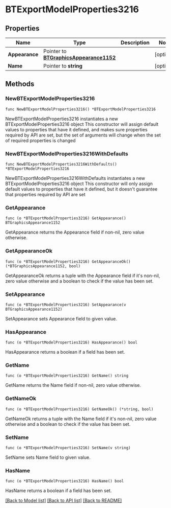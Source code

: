# BTExportModelProperties3216

## Properties

Name | Type | Description | Notes
------------ | ------------- | ------------- | -------------
**Appearance** | Pointer to [**BTGraphicsAppearance1152**](BTGraphicsAppearance1152.md) |  | [optional] 
**Name** | Pointer to **string** |  | [optional] 

## Methods

### NewBTExportModelProperties3216

`func NewBTExportModelProperties3216() *BTExportModelProperties3216`

NewBTExportModelProperties3216 instantiates a new BTExportModelProperties3216 object
This constructor will assign default values to properties that have it defined,
and makes sure properties required by API are set, but the set of arguments
will change when the set of required properties is changed

### NewBTExportModelProperties3216WithDefaults

`func NewBTExportModelProperties3216WithDefaults() *BTExportModelProperties3216`

NewBTExportModelProperties3216WithDefaults instantiates a new BTExportModelProperties3216 object
This constructor will only assign default values to properties that have it defined,
but it doesn't guarantee that properties required by API are set

### GetAppearance

`func (o *BTExportModelProperties3216) GetAppearance() BTGraphicsAppearance1152`

GetAppearance returns the Appearance field if non-nil, zero value otherwise.

### GetAppearanceOk

`func (o *BTExportModelProperties3216) GetAppearanceOk() (*BTGraphicsAppearance1152, bool)`

GetAppearanceOk returns a tuple with the Appearance field if it's non-nil, zero value otherwise
and a boolean to check if the value has been set.

### SetAppearance

`func (o *BTExportModelProperties3216) SetAppearance(v BTGraphicsAppearance1152)`

SetAppearance sets Appearance field to given value.

### HasAppearance

`func (o *BTExportModelProperties3216) HasAppearance() bool`

HasAppearance returns a boolean if a field has been set.

### GetName

`func (o *BTExportModelProperties3216) GetName() string`

GetName returns the Name field if non-nil, zero value otherwise.

### GetNameOk

`func (o *BTExportModelProperties3216) GetNameOk() (*string, bool)`

GetNameOk returns a tuple with the Name field if it's non-nil, zero value otherwise
and a boolean to check if the value has been set.

### SetName

`func (o *BTExportModelProperties3216) SetName(v string)`

SetName sets Name field to given value.

### HasName

`func (o *BTExportModelProperties3216) HasName() bool`

HasName returns a boolean if a field has been set.


[[Back to Model list]](../README.md#documentation-for-models) [[Back to API list]](../README.md#documentation-for-api-endpoints) [[Back to README]](../README.md)


